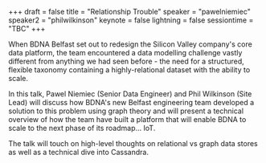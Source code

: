 +++
draft = false
title = "Relationship Trouble"
speaker = "pawelniemiec"
speaker2 = "philwilkinson"
keynote = false
lightning = false
sessiontime = "TBC"
+++

When BDNA Belfast set out to redesign the Silicon Valley company's core data platform, the team encountered a data modelling challenge vastly different from anything we had seen before - the need for a structured, flexible taxonomy containing a highly-relational dataset with the ability to scale.

In this talk, Pawel Niemiec (Senior Data Engineer) and Phil Wilkinson (Site Lead) will discuss how BDNA's new Belfast engineering team developed a solution to this problem using graph theory and will present a technical overview of how the team have built a platform that will enable BDNA to scale to the next phase of its roadmap… IoT.

The talk will touch on high-level thoughts on relational vs graph data stores as well as a technical dive into Cassandra.